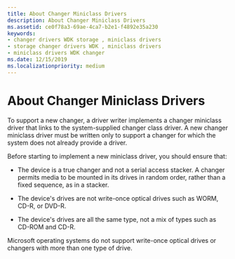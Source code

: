 ```yaml
---
title: About Changer Miniclass Drivers
description: About Changer Miniclass Drivers
ms.assetid: ce0f78a3-69ae-4ca7-b2e1-f4892e35a230
keywords:
- changer drivers WDK storage , miniclass drivers
- storage changer drivers WDK , miniclass drivers
- miniclass drivers WDK changer
ms.date: 12/15/2019
ms.localizationpriority: medium
---
```


# About Changer Miniclass Drivers

To support a new changer, a driver writer implements a changer miniclass driver that links to the system-supplied changer class driver. A new changer miniclass driver must be written only to support a changer for which the system does not already provide a driver.

Before starting to implement a new miniclass driver, you should ensure that:

- The device is a true changer and not a serial access stacker. A changer permits media to be mounted in its drives in random order, rather than a fixed sequence, as in a stacker.

- The device's drives are not write-once optical drives such as WORM, CD-R, or DVD-R.

- The device's drives are all the same type, not a mix of types such as CD-ROM and CD-R.

Microsoft operating systems do not support write-once optical drives or changers with more than one type of drive.

